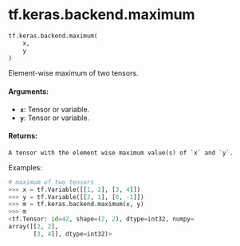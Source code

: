 <div itemscope itemtype="http://developers.google.com/ReferenceObject">
<meta itemprop="name" content="tf.keras.backend.maximum" />
<meta itemprop="path" content="Stable" />
</div>

# tf.keras.backend.maximum

``` python
tf.keras.backend.maximum(
    x,
    y
)
```

Element-wise maximum of two tensors.

#### Arguments:

* <b>`x`</b>: Tensor or variable.
* <b>`y`</b>: Tensor or variable.


#### Returns:

    A tensor with the element wise maximum value(s) of `x` and `y`.

Examples:
```python
# maximum of two tensors
>>> x = tf.Variable([[1, 2], [3, 4]])
>>> y = tf.Variable([[2, 1], [0, -1]])
>>> m = tf.keras.backend.maximum(x, y)
>>> m
<tf.Tensor: id=42, shape=(2, 2), dtype=int32, numpy=
array([[2, 2],
       [3, 4]], dtype=int32)>
```
